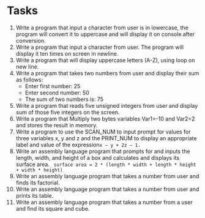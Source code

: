 # Tasks
1. Write a program that input a character from user is in lowercase, the program will convert it to uppercase and will display it on console after conversion.   
2. Write a program that input a character from user. The program will display it ten times on screen in newline.
3. Write a program that will display uppercase letters (A-Z), using loop on new line.
4. Write a program that takes two numbers from user and display their sum as follows:
    - Enter first number: 25
    - Enter second number: 50
    - The sum of two numbers is: 75
5. Write a program that reads five unsigned integers from user and display sum of those five integers on the screen.   
6. Write a program that Multiply two bytes variables Var1=-10 and Var2=2 and stores the result in memory.
7. Write a program to use the SCAN_NUM to input prompt for values for three variables x, y and z and the PRINT_NUM to display an appropriate label and value of the expression` x – y + 2z – 1. `
8. Write an assembly language program that prompts for and inputs the length, width, and height of a box and calculates and displays its surface area.
   ` surface area = 2 * (length * width + length * height + width * height)`
9. Write an assembly language program that takes a number from user and finds its factorial.
10. Write an assembly language program that takes a number from user and prints its table.
11. Write an assembly language program that  takes a number from a user and find its square and cube.
